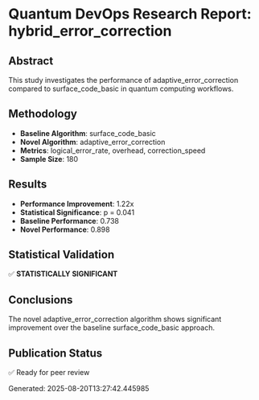 # Quantum DevOps Research Report: hybrid_error_correction

## Abstract
This study investigates the performance of adaptive_error_correction compared to surface_code_basic 
in quantum computing workflows.

## Methodology
- **Baseline Algorithm**: surface_code_basic
- **Novel Algorithm**: adaptive_error_correction
- **Metrics**: logical_error_rate, overhead, correction_speed
- **Sample Size**: 180

## Results
- **Performance Improvement**: 1.22x
- **Statistical Significance**: p = 0.041
- **Baseline Performance**: 0.738
- **Novel Performance**: 0.898

## Statistical Validation
✅ **STATISTICALLY SIGNIFICANT**

## Conclusions
The novel adaptive_error_correction algorithm shows significant 
improvement over the baseline surface_code_basic approach.

## Publication Status
✅ Ready for peer review

Generated: 2025-08-20T13:27:42.445985

